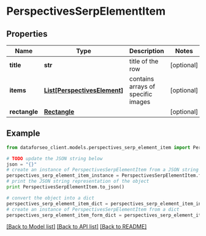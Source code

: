 # PerspectivesSerpElementItem


## Properties

Name | Type | Description | Notes
------------ | ------------- | ------------- | -------------
**title** | **str** | title of the row | [optional] 
**items** | [**List[PerspectivesElement]**](PerspectivesElement.md) | contains arrays of specific images | [optional] 
**rectangle** | [**Rectangle**](Rectangle.md) |  | [optional] 

## Example

```python
from dataforseo_client.models.perspectives_serp_element_item import PerspectivesSerpElementItem

# TODO update the JSON string below
json = "{}"
# create an instance of PerspectivesSerpElementItem from a JSON string
perspectives_serp_element_item_instance = PerspectivesSerpElementItem.from_json(json)
# print the JSON string representation of the object
print PerspectivesSerpElementItem.to_json()

# convert the object into a dict
perspectives_serp_element_item_dict = perspectives_serp_element_item_instance.to_dict()
# create an instance of PerspectivesSerpElementItem from a dict
perspectives_serp_element_item_form_dict = perspectives_serp_element_item.from_dict(perspectives_serp_element_item_dict)
```
[[Back to Model list]](../README.md#documentation-for-models) [[Back to API list]](../README.md#documentation-for-api-endpoints) [[Back to README]](../README.md)


